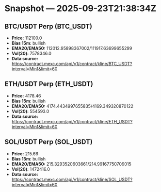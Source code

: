 # Snapshot — 2025-09-23T21:38:34Z

## BTC/USDT Perp (BTC_USDT)
- **Price:** 112100.0
- **Bias 15m:** bullish
- **EMA20/EMA50:** 112012.95898367002/111917.63699655299
- **Vol(20):** 7578346.0
- **Data source:** https://contract.mexc.com/api/v1/contract/kline/BTC_USDT?interval=Min1&limit=60

## ETH/USDT Perp (ETH_USDT)
- **Price:** 4178.46
- **Bias 15m:** bullish
- **EMA20/EMA50:** 4174.4434997655835/4169.349320870122
- **Vol(20):** 554593.0
- **Data source:** https://contract.mexc.com/api/v1/contract/kline/ETH_USDT?interval=Min1&limit=60

## SOL/USDT Perp (SOL_USDT)
- **Price:** 215.66
- **Bias 15m:** bullish
- **EMA20/EMA50:** 215.3293520603661/214.99167750709015
- **Vol(20):** 1472416.0
- **Data source:** https://contract.mexc.com/api/v1/contract/kline/SOL_USDT?interval=Min1&limit=60
